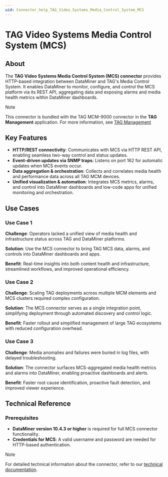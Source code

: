 ```yaml
---
uid: Connector_help_TAG_Video_Systems_Media_Control_System_MCS
---
```


# TAG Video Systems Media Control System (MCS)

## About

The **TAG Video Systems Media Control System (MCS) connector** provides HTTP-based integration between DataMiner and TAG's Media Control System. It enables DataMiner to monitor, configure, and control the MCS platform via its REST API, aggregating data and exposing alarms and media health metrics within DataMiner dashboards.

> [!NOTE]
> This connector is bundled with the TAG MCM-9000 connector in the **TAG Management** application. For more information, see [TAG Management](https://catalog.dataminer.services/details/0ef8f78a-beeb-4ec0-b321-e79b26b393ce)

## Key Features

- **HTTP/REST connectivity**: Communicates with MCS via HTTP REST API, enabling seamless two-way control and status updates.
- **Event-driven updates via SNMP traps**: Listens on port 162 for automatic updates when MCS events occur.
- **Data aggregation & orchestration**: Collects and correlates media health and performance data across all TAG MCM devices.
- **Unified visualization & automation**: Integrates MCS metrics, alarms, and control into DataMiner dashboards and low-code apps for unified monitoring and orchestration.

## Use Cases

### Use Case 1

**Challenge**: Operators lacked a unified view of media health and infrastructure status across TAG and DataMiner platforms.

**Solution**: Use the MCS connector to bring TAG MCS data, alarms, and controls into DataMiner dashboards and apps.

**Benefit**: Real-time insights into both content health and infrastructure, streamlined workflows, and improved operational efficiency.

### Use Case 2

**Challenge**: Scaling TAG deployments across multiple MCM elements and MCS clusters required complex configuration.

**Solution**: The MCS connector serves as a single integration point, simplifying deployment through automated discovery and control logic.

**Benefit**: Faster rollout and simplified management of large TAG ecosystems with reduced configuration overhead.

### Use Case 3

**Challenge**: Media anomalies and failures were buried in log files, with delayed troubleshooting.

**Solution**: The connector surfaces MCS-aggregated media health metrics and alarms into DataMiner, enabling proactive dashboards and alerts.

**Benefit**: Faster root cause identification, proactive fault detection, and improved viewer experience.

## Technical Reference

### Prerequisites

- **DataMiner version 10.4.3 or higher** is required for full MCS connector functionality.
- **Credentials for MCS**: A valid username and password are needed for HTTP-based authentication.

> [!NOTE]
> For detailed technical information about the connector, refer to our [technical documentation](https://docs.dataminer.services/connector/doc/TAG_Video_Systems_Media_Control_System_(MCS)_Technical.html).

<!-- A hard link is deliberately used here instead of an xref-type link, to avoid issues with the link in the Catalog -->
